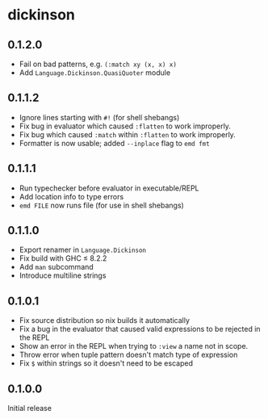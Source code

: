 # dickinson

## 0.1.2.0

  * Fail on bad patterns, e.g. `(:match xy (x, x) x)`
  * Add `Language.Dickinson.QuasiQuoter` module

## 0.1.1.2

  * Ignore lines starting with `#!` (for shell shebangs)
  * Fix bug in evaluator which caused `:flatten` to work improperly.
  * Fix bug which caused `:match` within `:flatten` to work improperly.
  * Formatter is now usable; added `--inplace` flag to `emd fmt`

## 0.1.1.1

  * Run typechecker before evaluator in executable/REPL
  * Add location info to type errors
  * `emd FILE` now runs file (for use in shell shebangs)

## 0.1.1.0

  * Export renamer in `Language.Dickinson`
  * Fix build with GHC ≤ 8.2.2
  * Add `man` subcommand
  * Introduce multiline strings

## 0.1.0.1

  * Fix source distribution so nix builds it automatically
  * Fix a bug in the evaluator that caused valid expressions to be rejected
    in the REPL
  * Show an error in the REPL when trying to `:view` a name not in scope.
  * Throw error when tuple pattern doesn't match type of expression
  * Fix `$` within strings so it doesn't need to be escaped

## 0.1.0.0

Initial release
